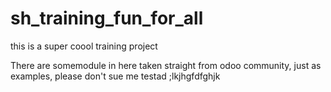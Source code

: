 # sh_training_fun_for_all
this is a super coool training project 

There are somemodule in here taken straight from odoo community, just as examples, please don't sue me
testad
;lkjhgfdfghjk
